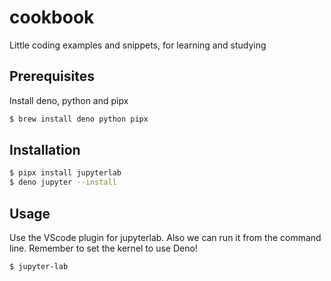 # cookbook
Little coding examples and snippets, for learning and studying

## Prerequisites
Install deno, python and pipx
```bash
$ brew install deno python pipx
```

## Installation

```bash
$ pipx install jupyterlab
$ deno jupyter --install
```

## Usage

Use the VScode plugin for jupyterlab. Also we can run it from the command line.
Remember to set the kernel to use Deno!
```bash
$ jupyter-lab
```
